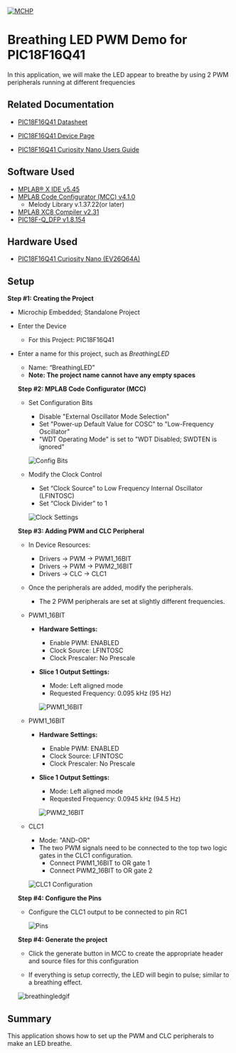 [![MCHP](images/microchip.png)](https://www.microchip.com)

# Breathing LED PWM Demo for PIC18F16Q41

In this application, we will make the LED appear to breathe by using 2 PWM peripherals running at different frequencies

## Related Documentation

* [PIC18F16Q41 Datasheet](https://ww1.microchip.com/downloads/en/DeviceDoc/PIC18F06-16Q41-DataSheet-40002214C.pdf)

* [PIC18F16Q41 Device Page](https://www.microchip.com/wwwproducts/en/PIC18F16Q41)

* [PIC18F16Q41 Curiosity Nano Users Guide](https://ww1.microchip.com/downloads/en/DeviceDoc/PIC18F16Q41-Curiosity-Nano-Hardware-User-Guide-DS50003048A.pdf)

## Software Used

* [MPLAB® X IDE v5.45](https://www.microchip.com/en-us/development-tools-tools-and-software/mplab-x-ide)
* [MPLAB Code Configurator (MCC) v4.1.0](https://www.microchip.com/mplab/mplab-code-configurator)
  + Melody Library v.1.37.22(or later)
* [MPLAB XC8 Compiler v2.31](https://www.microchip.com/en-us/development-tools-tools-and-software/mplab-xc-compilers)
* [PIC18F-Q_DFP v1.8.154](https://packs.download.microchip.com)

## Hardware Used

* [PIC18F16Q41 Curiosity Nano (EV26Q64A)](https://www.microchip.com/DevelopmentTools/ProductDetails/PartNO/EV26Q64A)

## Setup

**Step #1: Creating the Project**
+ Microchip Embedded; Standalone Project
+ Enter the Device
  + For this Project: PIC18F16Q41
+ Enter a name for this project, such as *BreathingLED*
  + Name: “BreathingLED”
  + **Note: The project name cannot have any empty spaces**


  **Step #2: MPLAB Code Configurator (MCC)**

  * Set Configuration Bits
    + Disable "External Oscillator Mode Selection"
    + Set "Power-up Default Value for COSC" to "Low-Frequency Oscillator"
    + "WDT Operating Mode" is set to "WDT Disabled; SWDTEN is ignored"

    ![Config Bits](images/Picture6.PNG)

  +	Modify the Clock Control
    +	Set “Clock Source” to Low Frequency Internal Oscillator (LFINTOSC)
    + Set “Clock Divider” to 1

    ![Clock Settings](images/Picture1.PNG)


  **Step #3: Adding PWM and CLC Peripheral**
  + In Device Resources:
      + Drivers &rarr; PWM &rarr; PWM1_16BIT
      + Drivers &rarr; PWM &rarr; PWM2_16BIT
      + Drivers &rarr; CLC &rarr; CLC1
  + Once the peripherals are added, modify the peripherals.
    + The 2 PWM peripherals are set at slightly different frequencies.
  + PWM1_16BIT
    + **Hardware Settings:**
      + Enable PWM: ENABLED
      + Clock Source: LFINTOSC
      + Clock Prescaler: No Prescale
    + **Slice 1 Output Settings:**
      + Mode: Left aligned mode
      + Requested Frequency: 0.095 kHz (95 Hz)

      ![PWM1_16BIT](images/Picture2.PNG)

  + PWM1_16BIT
    + **Hardware Settings:**
      + Enable PWM: ENABLED
      + Clock Source: LFINTOSC
      + Clock Prescaler: No Prescale
    + **Slice 1 Output Settings:**
      + Mode: Left aligned mode
      + Requested Frequency: 0.0945 kHz (94.5 Hz)

      ![PWM2_16BIT](images/Picture3.PNG)


  + CLC1
    + Mode: "AND-OR"
    + The two PWM signals need to be connected to the top two logic gates in the CLC1 configuration.
      + Connect PWM1_16BIT to OR gate 1
      + Connect PWM2_16BIT to OR gate 2

    ![CLC1 Configuration](images/Picture4.PNG)


  **Step #4: Configure the Pins**
  + Configure the CLC1 output to be connected to pin RC1

    ![Pins](images/Picture5.PNG)


  **Step #4: Generate the project**
  + Click the generate button in MCC to create the appropriate header and source files for this configuration


  + If everything is setup correctly, the LED will begin to pulse; similar to a breathing effect.

  ![breathingledgif](images/LEDbreathing.gif)


## Summary

This application shows how to set up the PWM and CLC peripherals to make an LED breathe.
